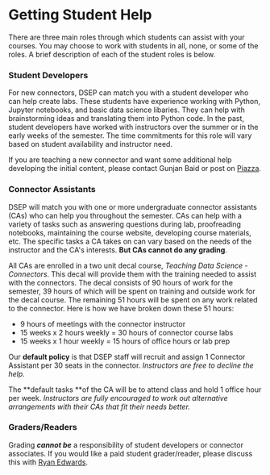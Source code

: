 # Getting Student Help

There are three main roles through which students can assist with your courses. You may choose to work with students in all, none, or some of the roles. A brief description of each of the student roles is below.

### Student Developers

For new connectors, DSEP can match you with a student developer who can help create labs. These students have experience working with Python, Jupyter notebooks, and basic data science libaries. They can help with brainstorming ideas and translating them into Python code. In the past, student developers have worked with instructors over the summer or in the early weeks of the semester. The time commitments for this role will vary based on student availability and instructor need.

If you are teaching a new connector and want some additional help developing the initial content, please contact Gunjan Baid or post on [Piazza](https://http://piazza.com/berkeley/other/cs97).

### Connector Assistants

DSEP will match you with one or more undergraduate connector assistants \(CAs\) who can help you throughout the semester. CAs can help with a variety of tasks such as answering questions during lab, proofreading notebooks, maintaining the course website, developing course materials, etc. The specific tasks a CA takes on can vary based on the needs of the instructor and the CA's interests. **But CAs cannot do any grading**.

All CAs are enrolled in a two unit decal course, _Teaching Data Science - Connectors_. This decal will provide them with the training needed to assist with the connectors. The decal consists of 90 hours of work for the semester, 39 hours of which will be spent on training and outside work for the decal course. The remaining 51 hours will be spent on any work related to the connector. Here is how we have broken down these 51 hours:

* 9 hours of meetings with the connector instructor
* 15 weeks x 2 hours weekly = 30 hours of connector course labs
* 15 weeks x 1 hour weekly = 15 hours of office hours or lab prep

Our **default policy** is that DSEP staff will recruit and assign 1 Connector Assistant per 30 seats in the connector. _Instructors are free to decline the help._ 

The **default tasks **of the CA will be to attend class and hold 1 office hour per week. _Instructors are fully encouraged to work out alternative arrangements with their CAs that fit their needs better._

### Graders/Readers

Grading _**cannot be**_ a responsibility of student developers or connector associates. If you would like a paid student grader/reader, please discuss this with [Ryan Edwards](mailto:ryanedw@berkeley.edu).

